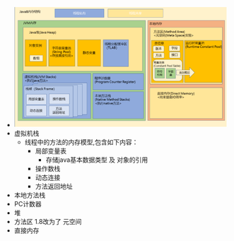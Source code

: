 - ![image.png](../assets/image_1673252384599_0.png)
- 虚拟机栈
	- 线程中的方法的内存模型,包含如下内容：
		- 局部变量表
			- 存储java基本数据类型 及 对象的引用
		- 操作数栈
		- 动态连接
		- 方法返回地址
- 本地方法栈
- PC计数器
- 堆
- 方法区 1.8改为了 元空间
- 直接内存